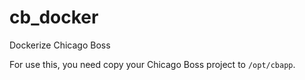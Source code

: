 # cb_docker
Dockerize Chicago Boss

For use this, you need copy your Chicago Boss project to `/opt/cbapp`.
